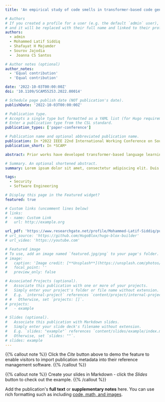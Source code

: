 ```yaml
---
title: 'An empirical study of code smells in transformer-based code generation techniques'

# Authors
# If you created a profile for a user (e.g. the default `admin` user), write the username (folder name) here
# and it will be replaced with their full name and linked to their profile.
authors:
  - admin
  - Mohammed Latif Siddiq
  - Shafayat H Majumder
  - Sourov Jajodia
  -  Joanna CS Santos

# Author notes (optional)
author_notes:
  - 'Equal contribution'
  - 'Equal contribution'

date: '2022-10-03T00:00:00Z'
doi: '10.1109/SCAM55253.2022.00014'

# Schedule page publish date (NOT publication's date).
publishDate: '2022-10-03T00:00:00Z'

# Publication type.
# Accepts a single type but formatted as a YAML list (for Hugo requirements).
# Enter a publication type from the CSL standard.
publication_types: ['paper-conference']

# Publication name and optional abbreviated publication name.
publication: In *2022 IEEE 22nd International Working Conference on Source Code Analysis and Manipulation*
publication_short: In *SCAM*

abstract: Prior works have developed transformer-based language learning models to automatically generate source code for a task without compilation errors. The datasets used to train these techniques include samples from open source projects which may not be free of security flaws, code smells, and violations of standard coding practices. Therefore, we investigate to what extent code smells are present in the datasets of coding generation techniques and verify whether they leak into the output of these techniques. To conduct this study, we used Pylint and Bandit to detect code smells and security smells in three widely used training sets (CodeXGlue, APPS, and Code Clippy). We observed that Pylint caught 264 code smell types, whereas Bandit located 44 security smell types in these three datasets used for training code generation techniques. By analyzing the output from ten different configurations of the open-source fine-tuned transformer-based GPT-Neo 125M parameters model, we observed that this model leaked the smells and non-standard practices to the generated source code. When analyzing GitHub Copilot's suggestions, a closed source code generation tool, we observed that it contained 18 types of code smells, including substandard coding patterns and 2 security smell types.

# Summary. An optional shortened abstract.
summary: Lorem ipsum dolor sit amet, consectetur adipiscing elit. Duis posuere tellus ac convallis placerat. Proin tincidunt magna sed ex sollicitudin condimentum.

tags:
  - Security
  - Software Engineering

# Display this page in the Featured widget?
featured: true

# Custom links (uncomment lines below)
# links:
# - name: Custom Link
#   url: http://example.org

url_pdf: 'https://www.researchgate.net/profile/Mohammed-Latif-Siddiq/publication/367100424_An_Empirical_Study_of_Code_Smells_in_Transformer-based_Code_Generation_Techniques/links/63c44136d9fb5967c2dc4e85/An-Empirical-Study-of-Code-Smells-in-Transformer-based-Code-Generation-Techniques.pdf'
# url_source: 'https://github.com/HugoBlox/hugo-blox-builder'
# url_video: 'https://youtube.com'

# Featured image
# To use, add an image named `featured.jpg/png` to your page's folder.
# image:
#   caption: 'Image credit: [**Unsplash**](https://unsplash.com/photos/pLCdAaMFLTE)'
#   focal_point: ''
#   preview_only: false

# Associated Projects (optional).
#   Associate this publication with one or more of your projects.
#   Simply enter your project's folder or file name without extension.
#   E.g. `internal-project` references `content/project/internal-project/index.md`.
# #   Otherwise, set `projects: []`.
# projects:
#   - example

# Slides (optional).
#   Associate this publication with Markdown slides.
#   Simply enter your slide deck's filename without extension.
#   E.g. `slides: "example"` references `content/slides/example/index.md`.
#   Otherwise, set `slides: ""`.
# slides: example
---
```


{{% callout note %}}
Click the _Cite_ button above to demo the feature to enable visitors to import publication metadata into their reference management software.
{{% /callout %}}

{{% callout note %}}
Create your slides in Markdown - click the _Slides_ button to check out the example.
{{% /callout %}}

Add the publication's **full text** or **supplementary notes** here. You can use rich formatting such as including [code, math, and images](https://docs.hugoblox.com/content/writing-markdown-latex/).
